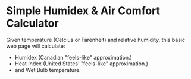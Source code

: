# Simple Humidex & Air Comfort Calculator

Given temperature (Celcius or Farenheit) and relative humidity, this basic web page will calculate:

- Humidex (Canadian "feels-like" approximation.)
- Heat Index (United States' "feels-like" approximation.)
- and Wet Bulb temperature.
